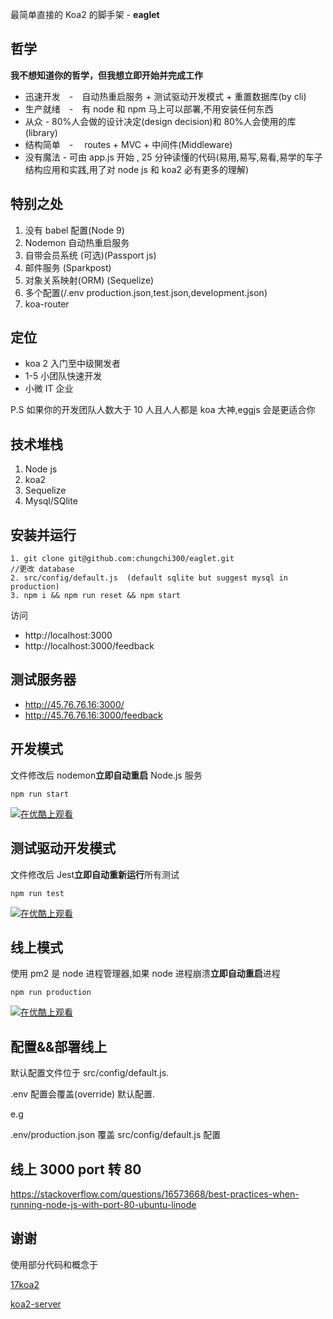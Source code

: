 最简单直接的 Koa2 的脚手架 - **eaglet**

## 哲学

**我不想知道你的哲学，但我想立即开始并完成工作**

* 迅速开发　-　自动热重启服务 + 测试驱动开发模式 + 重置数据库(by cli)
* 生产就绪　-　有 node 和 npm 马上可以部署,不用安装任何东西
* 从众 - 80%人会做的设计决定(design decision)和 80%人会使用的库(library)
* 结构简单　-　 routes + MVC + 中间件(Middleware)
* 没有魔法 - 可由 app.js 开始 , 25 分钟读懂的代码(易用,易写,易看,易学的车子结构应用和实践,用了对 node js 和 koa2 必有更多的理解)

## 特别之处

1.  没有 babel 配置(Node 9)
2.  Nodemon 自动热重启服务
3.  自带会员系统 (可选)(Passport js)
4.  邮件服务 (Sparkpost)
5.  对象关系映射(ORM) (Sequelize)
6.  多个配置(/.env production.json,test.json,development.json)
7.  koa-router

## 定位

* koa 2 入门至中级䦕发者
* 1-5 小团队快速开发
* 小微 IT 企业

P.S
如果你的开发团队人数大于 10 人且人人都是 koa 大神,eggjs 会是更适合你

## 技术堆栈

1.  Node js
2.  koa2
3.  Sequelize
4.  Mysql/SQlite

## 安装并运行

```
1. git clone git@github.com:chungchi300/eaglet.git
//更改 database
2. src/config/default.js  (default sqlite but suggest mysql in production)
3. npm i && npm run reset && npm start
```

访问

* http://localhost:3000
* http://localhost:3000/feedback

## 测试服务器

* http://45.76.76.16:3000/
* http://45.76.76.16:3000/feedback

## 开发模式

文件修改后 nodemon**立即自动重启** Node.js 服务

```
npm run start
```

[![在优酷上观看](https://t4.ftcdn.net/jpg/01/12/56/73/240_F_112567399_fVHoy5kIkNXdDnwCSpaSkDC3wmH9NVCs.jpg)](http://v.youku.com/v_show/id_XMzM0NDQ5MDg1Ng==.html?spm=a2hzp.8253869.0.0)

## 测试驱动开发模式

文件修改后 Jest**立即自动重新运行**所有测试

```
npm run test
```

[![在优酷上观看](https://t4.ftcdn.net/jpg/01/12/56/73/240_F_112567399_fVHoy5kIkNXdDnwCSpaSkDC3wmH9NVCs.jpg)](http://v.youku.com/v_show/id_XMzM0NDQ5NTMwMA==.html?spm=a2hzp.8253869.0.0)

## 线上模式

使用 pm2 是 node 进程管理器,如果 node 进程崩溃**立即自动重启**进程

```
npm run production
```

[![在优酷上观看](https://t4.ftcdn.net/jpg/01/12/56/73/240_F_112567399_fVHoy5kIkNXdDnwCSpaSkDC3wmH9NVCs.jpg)](http://v.youku.com/v_show/id_XMzM0NDQ5ODU3Ng==.html?spm=a2hzp.8253869.0.0)

## 配置&&部署线上

默认配置文件位于 src/config/default.js.

.env 配置会覆盖(override) 默认配置.

e.g

.env/production.json 覆盖 src/config/default.js 配置

## 线上 3000 port 转 80

https://stackoverflow.com/questions/16573668/best-practices-when-running-node-js-with-port-80-ubuntu-linode

## 谢谢

使用部分代码和概念于

[17koa2](https://github.com/17koa/koa2-startkit)

[koa2-server](https://github.com/zhongxia245/koa2-server)
